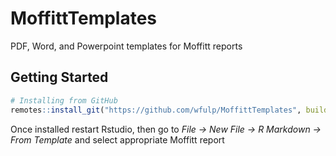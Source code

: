 # MoffittTemplates

PDF, Word, and Powerpoint templates for Moffitt reports

## Getting Started


```r
# Installing from GitHub
remotes::install_git("https://github.com/wfulp/MoffittTemplates", build_opts = NULL)

```

Once installed restart Rstudio, then go to *File -> New File -> R Markdown -> From Template* and select appropriate Moffitt report